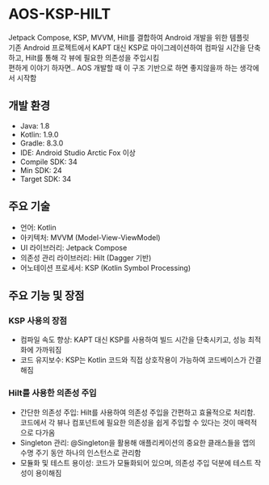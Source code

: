 # AOS-KSP-HILT

Jetpack Compose, KSP, MVVM, Hilt를 결합하여 Android 개발을 위한 템플릿<br>
기존 Android 프로젝트에서 KAPT 대신 KSP로 마이그레이션하여 컴파일 시간을 단축하고, Hilt를 통해 각 뷰에 필요한 의존성을 주입시킴<br>
편하게 이야기 하자면.. AOS 개발할 때 이 구조 기반으로 하면 좋지않을까 하는 생각에서 시작함<br>

## 개발 환경
- Java: 1.8
- Kotlin: 1.9.0
- Gradle: 8.3.0
- IDE: Android Studio Arctic Fox 이상
- Compile SDK: 34
- Min SDK: 24
- Target SDK: 34 

## 주요 기술
- 언어: Kotlin
- 아키텍처: MVVM (Model-View-ViewModel)
- UI 라이브러리: Jetpack Compose
- 의존성 관리 라이브러리: Hilt (Dagger 기반)
- 어노테이션 프로세서: KSP (Kotlin Symbol Processing)

## 주요 기능 및 장점
### KSP 사용의 장점
- 컴파일 속도 향상: KAPT 대신 KSP를 사용하여 빌드 시간을 단축시키고, 성능 최적화에 가까워짐
- 코드 유지보수: KSP는 Kotlin 코드와 직접 상호작용이 가능하여 코드베이스가 간결해짐

### Hilt를 사용한 의존성 주입
- 간단한 의존성 주입: Hilt를 사용하여 의존성 주입을 간편하고 효율적으로 처리함. 코드에서 각 뷰나 컴포넌트에 필요한 의존성을 쉽게 주입할 수 있다는 것이 매력적으로 다가옴
- Singleton 관리: @Singleton을 활용해 애플리케이션의 중요한 클래스들을 앱의 수명 주기 동안 하나의 인스턴스로 관리함
- 모듈화 및 테스트 용이성: 코드가 모듈화되어 있으며, 의존성 주입 덕분에 테스트 작성이 용이해짐
